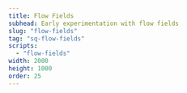 ```yaml
---
title: Flow Fields
subhead: Early experimentation with flow fields
slug: "flow-fields"
tag: "sq-flow-fields"
scripts:
  - "flow-fields"
width: 2000
height: 1000
order: 25
---
```

